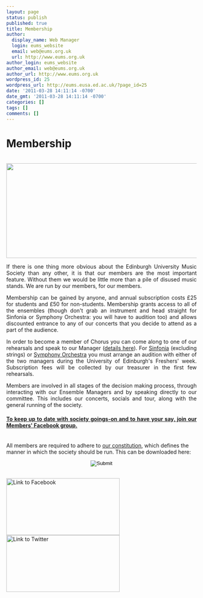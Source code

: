 ```yaml
---
layout: page
status: publish
published: true
title: Membership
author:
  display_name: Web Manager
  login: eums_website
  email: web@eums.org.uk
  url: http://www.eums.org.uk
author_login: eums_website
author_email: web@eums.org.uk
author_url: http://www.eums.org.uk
wordpress_id: 25
wordpress_url: http://eums.eusa.ed.ac.uk/?page_id=25
date: '2011-03-28 14:11:14 -0700'
date_gmt: '2011-03-28 14:11:14 -0700'
categories: []
tags: []
comments: []
---
```

<h1 style="text-align: justify;">Membership</h1><br />
<img class="size-full wp-image-620" alt="" src="http://eums.eusa.ed.ac.uk/wp-content/uploads/images/w620/rehearsal4.jpg" width="620" height="250" /></p>
<p style="text-align: justify;">If there is one thing more obvious about the Edinburgh University Music Society than any other, it is that our members are the most important feature. Without them we would be little more than a pile of disused music stands. We are run by our members, for our members.</p></p>
<p style="text-align: justify;">Membership can be gained by anyone, and annual subscription costs &pound;25 for students and &pound;50 for non-students. Membership grants access to all of the ensembles (though don't grab an instrument and head straight for Sinfonia or Symphony Orchestra: you will have to audition too) and allows discounted entrance to any of our concerts that you decide to attend as a part of the audience.</p></p>
<p style="text-align: justify;">In order to become a member of Chorus you can come along to one of our rehearsals and speak to our Manager (<a title="Chorus' page" href="http://eums.eusa.ed.ac.uk/society/biography/chorus/">details here</a>). For <a title="Sinfonia" href="http://eums.eusa.ed.ac.uk/society/biography/sinfonia/">Sinfonia</a> (excluding strings) or <a title="Symphony Orchestra" href="http://eums.eusa.ed.ac.uk/society/biography/symphony/">Symphony Orchestra</a> you must arrange an audition with either of the two managers during the University of Edinburgh's Freshers' week. Subscription fees will be collected by our treasurer in the first few rehearsals.</p></p>
<p style="text-align: justify;">Members are involved in all stages of the decision making process, through interacting with our Ensemble Managers and by speaking directly to our committee. This includes our concerts, socials and tour, along with the general running of the society.</p></p>
<h4 style="text-align: justify;"><a title="The Members' Facebook Group (this is different to our Facebook Page)" href="http://www.facebook.com/groups/ed.music.society/" target="_blank"><strong>To keep up to date with society goings-on and to have your say, join our Members' Facebook group.</strong></a></h4><br />
<span style="text-align: justify;">All members are required to adhere to </span><a style="text-align: justify;" title="Download the EUMS Constitution here" href="http://eums.eusa.ed.ac.uk/wp-content/uploads/files/constitution.pdf" target="_blank">our constitution</a><span style="text-align: justify;">, which defines the manner in which the society should be run. This can be downloaded here:</span></p>
<p style="text-align: center;"><a title="Download the EUMS Constitution here" href="http://eums.eusa.ed.ac.uk/wp-content/uploads/files/constitution.pdf" target="_blank"><input id="em_foot" onmouseover="src='http://eums.eusa.ed.ac.uk/wp-content/uploads/build/buttons/download_on.png';" onmouseout="src='http://eums.eusa.ed.ac.uk/wp-content/uploads/build/buttons/download_off.png';" type="image" name="em_foot" src="http://eums.eusa.ed.ac.uk/wp-content/uploads/build/buttons/download_off.png" /></a></p><br />
<a href="http://www.facebook.com/ed.music.society"><img title="Facebook" alt="Link to Facebook" src="http://eums.eusa.ed.ac.uk/wp-content/uploads/build/socialfinder_fb.png" width="300" height="150" /></a><a href="http://twitter.com/edmusicsociety"><img title="Twitter" alt="Link to Twitter" src="http://eums.eusa.ed.ac.uk/wp-content/uploads/build/socialfinder_tw.png" width="300" height="150" /></a></p>
